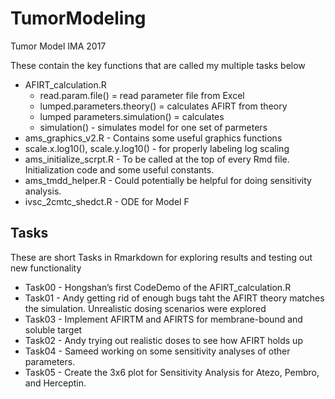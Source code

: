 # TumorModeling
Tumor Model IMA 2017

These contain the key functions that are called my multiple tasks below
- AFIRT_calculation.R
  -	read.param.file() = read parameter file from Excel
  -	lumped.parameters.theory() = calculates AFIRT from theory
  -	lumped parameters.simulation() = calculates 
  -	simulation() - simulates model for one set of parmeters
-	ams_graphics_v2.R - Contains some useful graphics functions
  -	scale.x.log10(), scale.y.log10() - for properly labeling log scaling
-	ams_initialize_scrpt.R - To be called at the top of every Rmd file.  Initialization code and some useful constants.
-	ams_tmdd_helper.R - Could potentially be helpful for doing sensitivity analysis.
-	ivsc_2cmtc_shedct.R - ODE for Model F 

## Tasks
These are short Tasks in Rmarkdown for exploring results and testing out new functionality
-	Task00 - Hongshan’s first CodeDemo of the AFIRT_calculation.R
-	Task01 - Andy getting rid of enough bugs taht the AFIRT theory matches the simulation.  Unrealistic dosing scenarios were explored
- Task03 - Implement AFIRTM and AFIRTS for membrane-bound and soluble target
-	Task02 - Andy trying out realistic doses to see how AFIRT holds up
-	Task04 - Sameed working on some sensitivity analyses of other parameters. 
- Task05 - Create the 3x6 plot for Sensitivity Analysis for Atezo, Pembro, and Herceptin.

